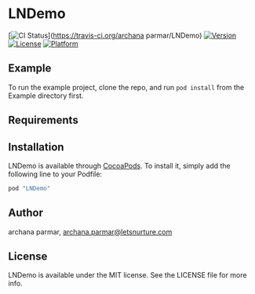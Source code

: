 # LNDemo

[![CI Status](http://img.shields.io/travis/archanaparmar123/LNDemo.svg?style=flat)](https://travis-ci.org/archana parmar/LNDemo)
[![Version](https://img.shields.io/cocoapods/v/LNDemo.svg?style=flat)](http://cocoapods.org/pods/LNDemo)
[![License](https://img.shields.io/cocoapods/l/LNDemo.svg?style=flat)](http://cocoapods.org/pods/LNDemo)
[![Platform](https://img.shields.io/cocoapods/p/LNDemo.svg?style=flat)](http://cocoapods.org/pods/LNDemo)

## Example

To run the example project, clone the repo, and run `pod install` from the Example directory first.

## Requirements

## Installation

LNDemo is available through [CocoaPods](http://cocoapods.org). To install
it, simply add the following line to your Podfile:

```ruby
pod "LNDemo"
```

## Author

archana parmar, archana.parmar@letsnurture.com

## License

LNDemo is available under the MIT license. See the LICENSE file for more info.
